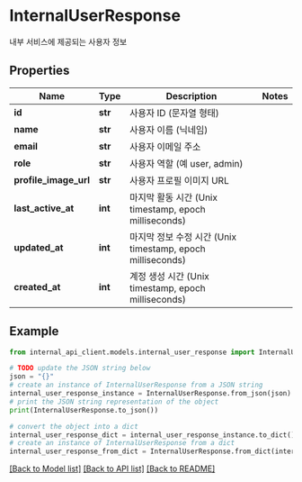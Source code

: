 # InternalUserResponse

내부 서비스에 제공되는 사용자 정보

## Properties

Name | Type | Description | Notes
------------ | ------------- | ------------- | -------------
**id** | **str** | 사용자 ID (문자열 형태) | 
**name** | **str** | 사용자 이름 (닉네임) | 
**email** | **str** | 사용자 이메일 주소 | 
**role** | **str** | 사용자 역할 (예 user, admin) | 
**profile_image_url** | **str** | 사용자 프로필 이미지 URL | 
**last_active_at** | **int** | 마지막 활동 시간 (Unix timestamp, epoch milliseconds) | 
**updated_at** | **int** | 마지막 정보 수정 시간 (Unix timestamp, epoch milliseconds) | 
**created_at** | **int** | 계정 생성 시간 (Unix timestamp, epoch milliseconds) | 

## Example

```python
from internal_api_client.models.internal_user_response import InternalUserResponse

# TODO update the JSON string below
json = "{}"
# create an instance of InternalUserResponse from a JSON string
internal_user_response_instance = InternalUserResponse.from_json(json)
# print the JSON string representation of the object
print(InternalUserResponse.to_json())

# convert the object into a dict
internal_user_response_dict = internal_user_response_instance.to_dict()
# create an instance of InternalUserResponse from a dict
internal_user_response_from_dict = InternalUserResponse.from_dict(internal_user_response_dict)
```
[[Back to Model list]](../README.md#documentation-for-models) [[Back to API list]](../README.md#documentation-for-api-endpoints) [[Back to README]](../README.md)


